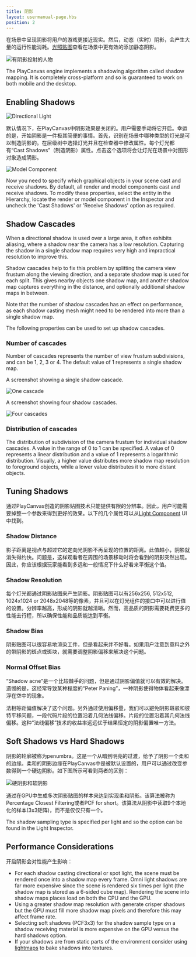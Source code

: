 ```yaml
---
title: 阴影
layout: usermanual-page.hbs
position: 2
---
```


在场景中呈现阴影将用户的游戏更接近现实。然后，动态（实时）阴影，会产生大量的运行性能消耗。[光照贴图][4]查看在场景中更有效的添加静态阴影。

![有阴影投射的人物][1]

The PlayCanvas engine implements a shadowing algorithm called shadow mapping. It is completely cross-platform and so is guaranteed to work on both mobile and the desktop.

## Enabling Shadows

![Directional Light][5]

默认情况下，在PlayCanvas中阴影效果是关闭的。用户需要手动将它开启。幸运的是，开始阴影是一件极其简便的事情。首先，识别在场景中哪种类型的灯光是可以制造阴影的。在层级树中选择灯光并且在检查器中修改属性。每个灯光都有“Cast Shadows”（制造阴影）属性。点击这个选项将会让灯光在场景中对图形对象造成阴影。

![Model Component][6]

Now you need to specify which graphical objects in your scene cast and receive shadows. By default, all render and model components cast and receive shadows. To modify these properties, select the entity in the Hierarchy, locate the render or model component in the Inspector and uncheck the 'Cast Shadows' or 'Receive Shadows' option as required.

## Shadow Cascades

When a directional shadow is used over a large area, it often exhibits aliasing, where a shadow near the camera has a low resolution. Capturing the shadow in a single shadow map requires very high and impractical resolution to improve this.

Shadow cascades help to fix this problem by splitting the camera view frustum along the viewing direction, and a separate shadow map is used for each split. This gives nearby objects one shadow map, and another shadow map captures everything in the distance, and optionally additional shadow maps in between.

Note that the number of shadow cascades has an effect on performance, as each shadow casting mesh might need to be rendered into more than a single shadow map.

The following properties can be used to set up shadow cascades.

### Number of cascades

Number of cascades represents the number of view frustum subdivisions, and can be 1, 2, 3 or 4. The default value of 1 represents a single shadow map.

A screenshot showing a single shadow cascade.

![One cascade][7]

A screenshot showing four shadow cascades.

![Four cascades][8]

### Distribution of cascades

The distribution of subdivision of the camera frustum for individual shadow cascades. A value in the range of 0 to 1 can be specified. A value of 0 represents a linear distribution and a value of 1 represents a logarithmic distribution. Visually, a higher value distributes more shadow map resolution to foreground objects, while a lower value distributes it to more distant objects.

## Tuning Shadows

通过PlayCanvas创造的阴影贴图技术只能提供有限的分辨率。因此，用户可能需要掉整一个参数来得到更好的效果。以下的几个属性可以从[Light Component][2] UI中找到。

### Shadow Distance

影子距离是视点与超过它的定向光阴影不再呈现的位置的距离。此值越小，阴影就消失得约快。问题是，这样观看者在周围的场景移动时将会看到的阴影突然出现。因此，你应该根据玩家能看到多远和一般情况下什么好看来平衡这个值。

### Shadow Resolution

每个灯光都通过阴影贴图来产生阴影。阴影贴图可以有256x256, 512x512, 1024x1024 or 2048x2048等的像素，并且可以在灯光组件的接口中可以进行值的设置。分辨率越高，形成的阴影就越清晰。然而，高品质的阴影需要耗费更多的性能去行程，所以确保性能和品质能达到平衡。

### Shadow Bias

阴影贴图可以很容易地渲染工件，但是看起来并不好看。如果用户注意到意料之外的带阴影的斑点或斑块，就需要调整阴影偏移来解决这个问题。

### Normal Offset Bias

“Shadow acne”是一个比较棘手的问题，但是通过阴影偏值就可以有效的解决。遗憾的是，这经常导致某种程度的“Peter Paning”，一种阴影使得物体看起来像漂浮在空中的现象。

法相等距偏值解决了这个问题。另外通过使用偏移量，我们可以避免阴影斑驳和彼特平移问题，一段代码片段的位置沿着几何法线偏移。片段的位置沿着其几何法线偏移。这种“法线偏移”技术的收益率远远优于结果恒定的阴影偏置唯一方法。

## Soft Shadows vs Hard Shadows

阴影的轮廓被称为penumbra。这是一个从暗到明亮的过渡，给予了阴影一个柔和的边缘。柔和的阴影边缘在PlayCanvas中是被默认设置的，用户可以通过改变参数得到一个硬边阴影。如下图所示可看到两者的区别：

![硬阴影和软阴影][3]

通过在GPU中生成多次阴影贴图的样本来达到实现柔和阴影。该算法被称为Percentage Closest Filtering或者PCF for short。该算法从阴影中读取9个本地化的样本(3x3矩阵)，而不是仅仅只有一个。

The shadow sampling type is specified per light and so the option can be found in the Light Inspector.

## Performance Considerations

开启阴影会对性能产生影响：

* For each shadow casting directional or spot light, the scene must be rendered once into a shadow map every frame. Omni light shadows are far more expensive since the scene is rendered six times per light (the shadow map is stored as a 6-sided cube map). Rendering the scene into shadow maps places load on both the CPU and the GPU.
* Using a greater shadow map resolution with generate crisper shadows but the GPU must fill more shadow map pixels and therefore this may affect frame rate.
* Selecting soft shadows (PCF3x3) for the shadow sample type on a shadow receiving material is more expensive on the GPU versus the hard shadows option.
* If your shadows are from static parts of the environment consider using [lightmaps][4] to bake shadows into textures.

[1]: /images/user-manual/graphics/lighting/shadows/doom3_shadows.jpg
[2]: /user-manual/packs/components/light
[3]: /images/user-manual/graphics/lighting/shadows/hard_vs_soft.jpg
[4]: /user-manual/graphics/lighting/lightmapping
[5]: /images/user-manual/scenes/components/component-light-directional.png
[6]: /images/user-manual/scenes/components/component-model.png
[7]: /images/user-manual/graphics/lighting/shadows/shadow_cascades_1.jpg
[8]: /images/user-manual/graphics/lighting/shadows/shadow_cascades_4.jpg
